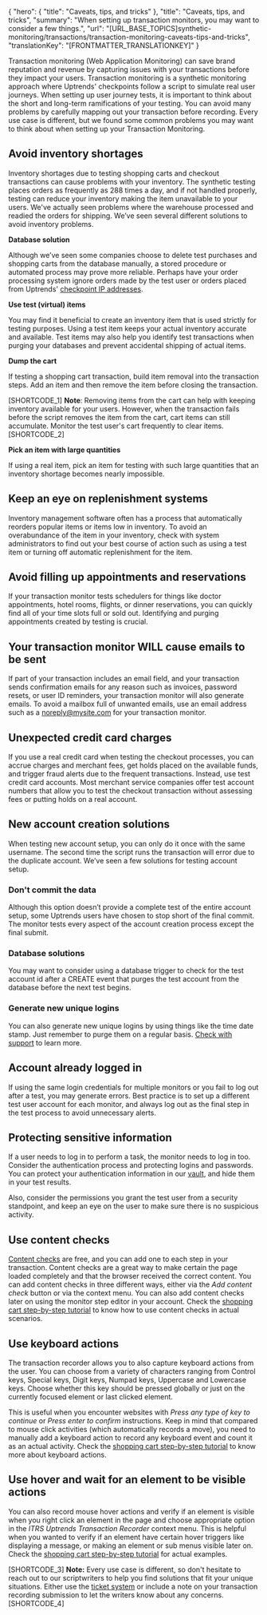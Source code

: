 {
  "hero": {
    "title": "Caveats, tips, and tricks"
  },
  "title": "Caveats, tips, and tricks",
  "summary": "When setting up transaction monitors, you may want to consider a few things.",
  "url": "[URL_BASE_TOPICS]synthetic-monitoring/transactions/transaction-monitoring-caveats-tips-and-tricks",
  "translationKey": "[FRONTMATTER_TRANSLATIONKEY]"
}

Transaction monitoring (Web Application Monitoring) can save brand reputation and revenue by capturing issues with your transactions before they impact your users. Transaction monitoring is a synthetic monitoring approach where Uptrends' checkpoints follow a script to simulate real user journeys. When setting up user journey tests, it is important to think about the short and long-term ramifications of your testing. You can avoid many problems by carefully mapping out your transaction before recording. Every use case is different, but we found some common problems you may want to think about when setting up your Transaction Monitoring.

## Avoid inventory shortages

Inventory shortages due to testing shopping carts and checkout transactions can cause problems with your inventory. The synthetic testing places orders as frequently as 288 times a day, and if not handled properly, testing can reduce your inventory making the item unavailable to your users. We've actually seen problems where the warehouse processed and readied the orders for shipping.  We’ve seen several different solutions to avoid inventory problems.

**Database solution**

Although we’ve seen some companies choose to delete test purchases and shopping carts from the database manually, a stored procedure or automated process may prove more reliable. Perhaps have your order processing system ignore orders made by the test user or orders placed from Uptrends' [checkpoint IP addresses]([LINK_URL_1]).

**Use test (virtual) items**

You may find it beneficial to create an inventory item that is used strictly for testing purposes. Using a test item keeps your actual inventory accurate and available. Test items may also help you identify test transactions when purging your databases and prevent accidental shipping of actual items.

**Dump the cart**

If testing a shopping cart transaction, build item removal into the transaction steps. Add an item and then remove the item before closing the transaction.

[SHORTCODE_1]
**Note**: Removing items from the cart can help with keeping inventory available for your users. However, when the transaction fails before the script removes the item from the cart, cart items can still accumulate. Monitor the test user's cart frequently to clear items.
[SHORTCODE_2]

**Pick an item with large quantities**

If using a real item, pick an item for testing with such large quantities that an inventory shortage becomes nearly impossible.

## Keep an eye on replenishment systems

Inventory management software often has a process that automatically reorders popular items or items low in inventory. To avoid an overabundance of the item in your inventory, check with system administrators to find out your best course of action such as using a test item or turning off automatic replenishment for the item. 

## Avoid filling up appointments and reservations

If your transaction monitor tests schedulers for things like doctor appointments, hotel rooms, flights, or dinner reservations, you can quickly find all of your time slots full or sold out. Identifying and purging appointments created by testing is crucial.

## Your transaction monitor WILL cause emails to be sent

If part of your transaction includes an email field, and your transaction sends confirmation emails for any reason such as invoices, password resets, or user ID reminders, your transaction monitor will also generate emails. To avoid a mailbox full of unwanted emails, use an email address such as a noreply@mysite.com for your transaction monitor. 

## Unexpected credit card charges

If you use a real credit card when testing the checkout processes, you can accrue charges and merchant fees, get holds placed on the available funds, and trigger fraud alerts due to the frequent transactions. Instead, use test credit card accounts. Most merchant service companies offer test account numbers that allow you to test the checkout transaction without assessing fees or putting holds on a real account.

## New account creation solutions

When testing new account setup, you can only do it once with the same username. The second time the script runs the transaction will error due to the duplicate account. We’ve seen a few solutions for testing account setup.

### Don't commit the data

Although this option doesn’t provide a complete test of the entire account setup, some Uptrends users have chosen to stop short of the final commit. The monitor tests every aspect of the account creation process except the final submit.

### Database solutions

You may want to consider using a database trigger to check for the test account id after a CREATE event that purges the test account from the database before the next test begins.

### Generate new unique logins

You can also generate new unique logins by using things like the time date stamp. Just remember to purge them on a regular basis. [Check with support]([LINK_URL_2]) to learn more.

## Account already logged in

If using the same login credentials for multiple monitors or you fail to log out after a test, you may generate errors. Best practice is to set up a different test user account for each monitor, and always log out as the final step in the test process to avoid unnecessary alerts.

## Protecting sensitive information

If a user needs to log in to perform a task, the monitor needs to log in too. Consider the authentication process and protecting logins and passwords. You can protect your authentication information in our [vault]([LINK_URL_3]), and hide them in your test results. 

Also, consider the permissions you grant the test user from a security standpoint, and keep an eye on the user to make sure there is no suspicious activity.  

## Use content checks

[Content checks]([LINK_URL_4]) are free, and you can add one to each step in your transaction. Content checks are a great way to make certain the page loaded completely and that the browser received the correct content. You can add content checks in three different ways, either via the *Add content check* button or via the context menu. You can also add content checks later on using the monitor step editor in your account. Check the [shopping cart step-by-step tutorial]([LINK_URL_5]) to know how to use content checks in actual scenarios.

## Use keyboard actions
The transaction recorder allows you to also capture keyboard actions from the user. You can choose from a variety of characters ranging from Control keys, Special keys, Digit keys, Numpad keys, Uppercase and Lowercase keys. Choose whether this key should be pressed globally or just on the currently focused element or last clicked element. 

This is useful when you encounter websites with *Press any type of key to continue* or *Press enter to confirm* instructions. Keep in mind that compared to mouse click activities (which automatically records a move), you need to manually add a keyboard action to record any keyboard event and count it as an actual activity. Check the [shopping cart step-by-step tutorial]([LINK_URL_6]) to know more about keyboard actions.

## Use hover and wait for an element to be visible actions

You can also record mouse hover actions and verify if an element is visible when you right click an element in the page and choose appropriate option in the *ITRS Uptrends Transaction Recorder* context menu. This is helpful when you wanted to verify if an element have certain hover triggers like displaying a message,  or making an element or sub menus visible later on. Check the [shopping cart step-by-step tutorial]([LINK_URL_7]) for actual examples.

[SHORTCODE_3]
**Note:** Every use case is different, so don't hesitate to reach out to our scriptwriters to help you find solutions that fit your unique situations. Either use the [ticket system]([LINK_URL_8])  or include a note on your transaction recording submission to let the writers know about any concerns.
[SHORTCODE_4]
